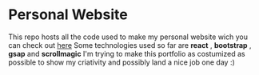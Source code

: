# Personal Website

This repo hosts all the code used to make my personal website wich you can check out [here](https://goncalomano.com)
Some technologies used so far are **react** , **bootstrap** , **gsap** and **scrollmagic**
I'm trying to make this portfolio as costumized as possible to show my criativity and possibly land a nice job one day :)
